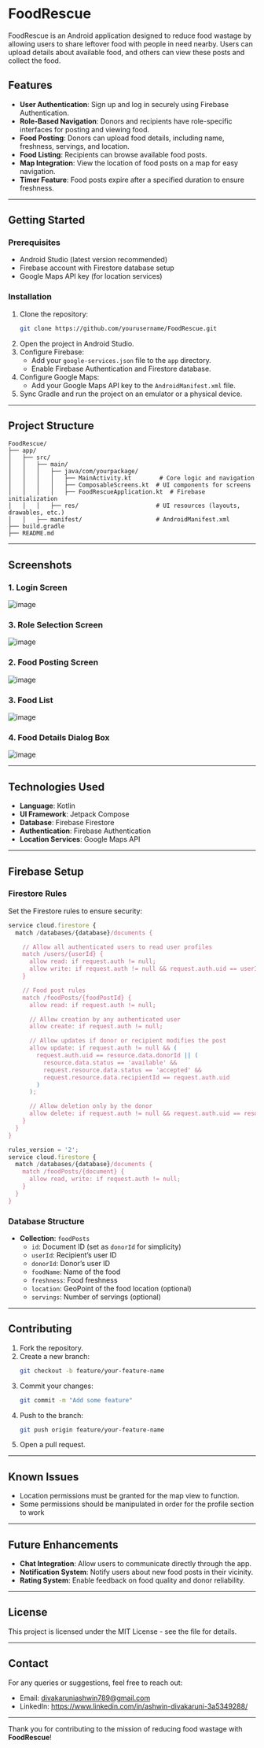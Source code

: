 # FoodRescue

FoodRescue is an Android application designed to reduce food wastage by allowing users to share leftover food with people in need nearby. Users can upload details about available food, and others can view these posts and collect the food.

## Features

- **User Authentication**: Sign up and log in securely using Firebase Authentication.
- **Role-Based Navigation**: Donors and recipients have role-specific interfaces for posting and viewing food.
- **Food Posting**: Donors can upload food details, including name, freshness, servings, and location.
- **Food Listing**: Recipients can browse available food posts.
- **Map Integration**: View the location of food posts on a map for easy navigation.
- **Timer Feature**: Food posts expire after a specified duration to ensure freshness.

---

## Getting Started

### Prerequisites
- Android Studio (latest version recommended)
- Firebase account with Firestore database setup
- Google Maps API key (for location services)

### Installation

1. Clone the repository:
   ```bash
   git clone https://github.com/yourusername/FoodRescue.git
   ```
2. Open the project in Android Studio.
3. Configure Firebase:
   - Add your `google-services.json` file to the `app` directory.
   - Enable Firebase Authentication and Firestore database.
4. Configure Google Maps:
   - Add your Google Maps API key to the `AndroidManifest.xml` file.
5. Sync Gradle and run the project on an emulator or a physical device.

---

## Project Structure

```
FoodRescue/
├── app/
│   ├── src/
│   │   ├── main/
│   │   │   ├── java/com/yourpackage/
│   │   │   │   ├── MainActivity.kt        # Core logic and navigation
│   │   │   │   ├── ComposableScreens.kt  # UI components for screens
│   │   │   │   ├── FoodRescueApplication.kt  # Firebase initialization
│   │   │   ├── res/                      # UI resources (layouts, drawables, etc.)
│   │   ├── manifest/                     # AndroidManifest.xml
├── build.gradle
├── README.md
```

---

## Screenshots

### 1. Login Screen
![image](https://github.com/user-attachments/assets/e81a34f4-1eea-48ee-8dc5-fdc8a97878f5)

### 3. Role Selection Screen
![image](https://github.com/user-attachments/assets/fd3ece53-3f28-484b-a843-ccd8b672a8b7)

### 2. Food Posting Screen
![image](https://github.com/user-attachments/assets/77976e82-3799-4618-ba98-67f2d35938bc)


### 3. Food List
![image](https://github.com/user-attachments/assets/f04e8c28-f023-4d7f-896b-e79ce8e4e297)


### 4. Food Details Dialog Box
![image](https://github.com/user-attachments/assets/dbeff4ef-00d3-44ec-bef4-10ad0d44ffdf)


---

## Technologies Used

- **Language**: Kotlin
- **UI Framework**: Jetpack Compose
- **Database**: Firebase Firestore
- **Authentication**: Firebase Authentication
- **Location Services**: Google Maps API

---

## Firebase Setup

### Firestore Rules
Set the Firestore rules to ensure security:
```javascript
service cloud.firestore {
  match /databases/{database}/documents {

    // Allow all authenticated users to read user profiles
    match /users/{userId} {
      allow read: if request.auth != null;
      allow write: if request.auth != null && request.auth.uid == userId;
    }

    // Food post rules
    match /foodPosts/{foodPostId} {
      allow read: if request.auth != null;

      // Allow creation by any authenticated user
      allow create: if request.auth != null;

      // Allow updates if donor or recipient modifies the post
      allow update: if request.auth != null && (
        request.auth.uid == resource.data.donorId || (
          resource.data.status == 'available' && 
          request.resource.data.status == 'accepted' &&
          request.resource.data.recipientId == request.auth.uid
        )
      );

      // Allow deletion only by the donor
      allow delete: if request.auth != null && request.auth.uid == resource.data.donorId;
    }
  }
}
```
```javascript
rules_version = '2';
service cloud.firestore {
  match /databases/{database}/documents {
    match /foodPosts/{document} {
      allow read, write: if request.auth != null;
    }
  }
}
```

### Database Structure

- **Collection**: `foodPosts`
  - `id`: Document ID (set as `donorId` for simplicity)
  - `userId`: Recipient’s user ID
  - `donorId`: Donor’s user ID
  - `foodName`: Name of the food
  - `freshness`: Food freshness
  - `location`: GeoPoint of the food location (optional)
  - `servings`: Number of servings (optional)

---

## Contributing

1. Fork the repository.
2. Create a new branch:
   ```bash
   git checkout -b feature/your-feature-name
   ```
3. Commit your changes:
   ```bash
   git commit -m "Add some feature"
   ```
4. Push to the branch:
   ```bash
   git push origin feature/your-feature-name
   ```
5. Open a pull request.

---

## Known Issues

- Location permissions must be granted for the map view to function.
- Some permissions should be manipulated in order for the profile section to work

---

## Future Enhancements

- **Chat Integration**: Allow users to communicate directly through the app.
- **Notification System**: Notify users about new food posts in their vicinity.
- **Rating System**: Enable feedback on food quality and donor reliability.

---

## License

This project is licensed under the MIT License - see the  file for details.

---

## Contact

For any queries or suggestions, feel free to reach out:
- Email: divakaruniashwin789@gmail.com
- LinkedIn: https://www.linkedin.com/in/ashwin-divakaruni-3a5349288/

---

Thank you for contributing to the mission of reducing food wastage with **FoodRescue**!

